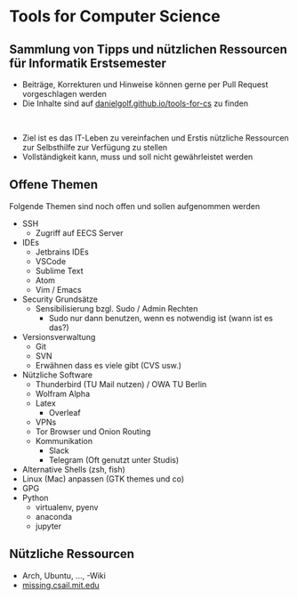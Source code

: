 # Tools for Computer Science

## Sammlung von Tipps und nützlichen Ressourcen für Informatik Erstsemester

* Beiträge, Korrekturen und Hinweise können gerne per Pull Request vorgeschlagen werden
* Die Inhalte sind auf [danielgolf.github.io/tools-for-cs](https://danielgolf.github.io/tools-for-cs/) zu finden

</br>

* Ziel ist es das IT-Leben zu vereinfachen und Erstis nützliche Ressourcen zur Selbsthilfe zur Verfügung zu stellen
* Vollständigkeit kann, muss und soll nicht gewährleistet werden

## Offene Themen

Folgende Themen sind noch offen und sollen aufgenommen werden
* SSH
  * Zugriff auf EECS Server
* IDEs
  * Jetbrains IDEs
  * VSCode
  * Sublime Text
  * Atom
  * Vim / Emacs
* Security Grundsätze
  * Sensibilisierung bzgl. Sudo / Admin Rechten
    * Sudo nur dann benutzen, wenn es notwendig ist (wann ist es das?)
* Versionsverwaltung
  * Git
  * SVN
  * Erwähnen dass es viele gibt (CVS usw.)
* Nützliche Software
  * Thunderbird (TU Mail nutzen) / OWA TU Berlin
  * Wolfram Alpha
  * Latex
    * Overleaf
  * VPNs
  * Tor Browser und Onion Routing
  * Kommunikation
    * Slack
    * Telegram (Oft genutzt unter Studis)
* Alternative Shells (zsh, fish)
* Linux (Mac) anpassen (GTK themes und co)
* GPG
* Python
  * virtualenv, pyenv
  * anaconda
  * jupyter

## Nützliche Ressourcen
  * Arch, Ubuntu, ..., -Wiki
  * [missing.csail.mit.edu](https://missing.csail.mit.edu/)
